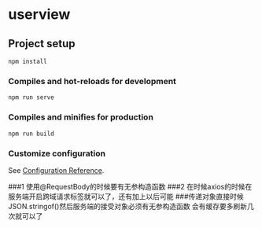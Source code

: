 # userview

## Project setup
```
npm install
```

### Compiles and hot-reloads for development
```
npm run serve
```

### Compiles and minifies for production
```
npm run build
```

### Customize configuration
See [Configuration Reference](https://cli.vuejs.org/config/).

###1 使用@RequestBody的时候要有无参构造函数
###2 在时候axios的时候在服务端开启跨域请求标签就可以了，还有加上以后可能
###传递对象直接时候JSON.stringof()然后服务端的接受对象必须有无参构造函数
会有缓存要多刷新几次就可以了

